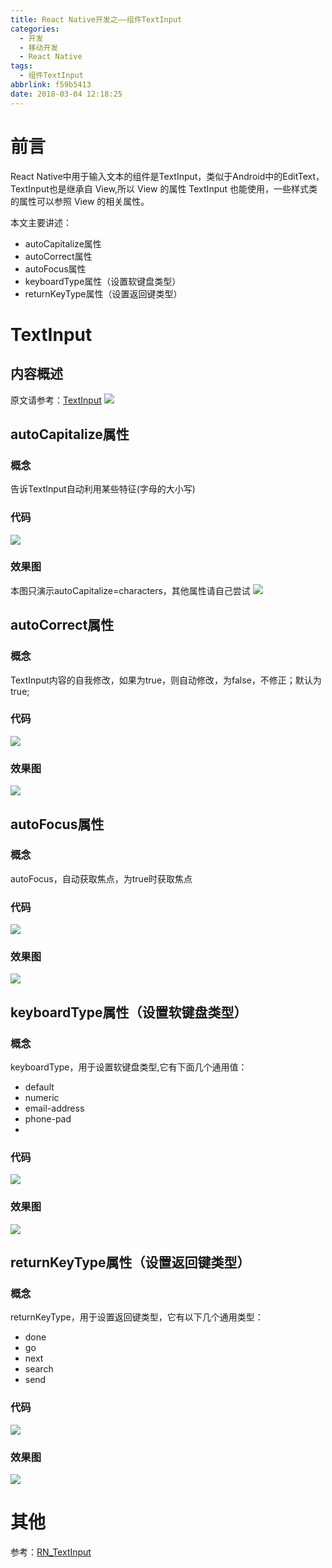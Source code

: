 ```yaml
---
title: React Native开发之——组件TextInput
categories:
  - 开发
  - 移动开发
  - React Native
tags:
  - 组件TextInput
abbrlink: f59b5413
date: 2018-03-04 12:18:25
---
```

# 前言 
React Native中用于输入文本的组件是TextInput，类似于Android中的EditText，TextInput也是继承自 View,所以 View 的属性 TextInput 也能使用，一些样式类的属性可以参照 View 的相关属性。   

本文主要讲述：  

- autoCapitalize属性
- autoCorrect属性
- autoFocus属性
- keyboardType属性（设置软键盘类型）
- returnKeyType属性（设置返回键类型）

<!--more-->  
# TextInput
## 内容概述 
原文请参考：[TextInput][0]
![][1]  
## autoCapitalize属性  
### 概念 
告诉TextInput自动利用某些特征(字母的大小写)  
### 代码 
![][2]
### 效果图 
本图只演示autoCapitalize=characters，其他属性请自己尝试
![][3] 
## autoCorrect属性
### 概念 
TextInput内容的自我修改，如果为true，则自动修改，为false，不修正；默认为true;
### 代码 
![][4] 
### 效果图
![][5]  
## autoFocus属性
### 概念 
autoFocus，自动获取焦点，为true时获取焦点
### 代码 
![][6]
### 效果图 
![][7]  
## keyboardType属性（设置软键盘类型）
### 概念 
keyboardType，用于设置软键盘类型,它有下面几个通用值： 
 
- default
- numeric
- email-address
- phone-pad
- 
### 代码 
![][8]
### 效果图 
![][9]  
## returnKeyType属性（设置返回键类型）
### 概念 
returnKeyType，用于设置返回键类型，它有以下几个通用类型：  

- done
- go
- next
- search
- send

### 代码 
![][10]
### 效果图 
![][11]

# 其他 
参考：[RN_TextInput][12]
  




[0]: https://facebook.github.io/react-native/docs/textinput.html
[1]: https://images.pgzxc.com/rn-textInput.png
[2]: https://images.pgzxc.com/rn-textinput-autoCapitalize-code.png
[3]: https://images.pgzxc.com/rn-textinput-autocap.gif
[4]: https://images.pgzxc.com/rn-textinput-autocorrect-code.png
[5]: https://images.pgzxc.com/rn-textinput-autocorrect.gif
[6]: https://images.pgzxc.com/rn-textinput-autofocus-code.png
[7]: https://images.pgzxc.com/rn-textinput-autofocus.gif
[8]: https://images.pgzxc.com/rn-textinput-keyboardtype.png
[9]: https://images.pgzxc.com/rn-textinput-keyboardtype-look.png
[10]: https://images.pgzxc.com/rn-textinput-returnkeytype.png
[11]: https://images.pgzxc.com/rn-textinput-returnkeytype-look.png
[12]: https://github.com/PGzxc/RN_TextInput